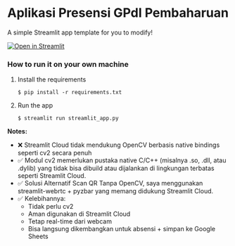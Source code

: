# Aplikasi Presensi GPdI Pembaharuan

A simple Streamlit app template for you to modify!

[![Open in Streamlit](https://static.streamlit.io/badges/streamlit_badge_black_white.svg)](https://blank-app-template.streamlit.app/)

### How to run it on your own machine

1. Install the requirements

   ```
   $ pip install -r requirements.txt
   ```

2. Run the app

   ```
   $ streamlit run streamlit_app.py
   ```

**Notes:**
- ❌ Streamlit Cloud tidak mendukung OpenCV berbasis native bindings seperti cv2 secara penuh
- ✅ Modul cv2 memerlukan pustaka native C/C++ (misalnya .so, .dll, atau .dylib) yang tidak bisa dibuild atau dijalankan di lingkungan terbatas seperti Streamlit Cloud.
- ✅ Solusi Alternatif Scan QR Tanpa OpenCV, saya menggunakan streamlit-webrtc + pyzbar yang memang didukung Streamlit Cloud.
- ✅ Kelebihannya:
  - Tidak perlu cv2
  - Aman digunakan di Streamlit Cloud
  - Tetap real-time dari webcam
  - Bisa langsung dikembangkan untuk absensi + simpan ke Google Sheets
